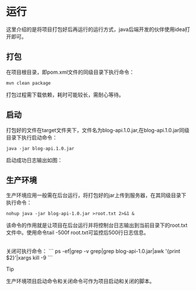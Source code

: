 # 运行

这里介绍的是将项目打包好后再运行的运行方式，java后端开发的伙伴使用idea打开即可。

## 打包

在项目根目录，即pom.xml文件的同级目录下执行命令：
```
mvn clean package
```
打包过程需下载依赖，耗时可能较长，需耐心等待。

## 启动
打包好的文件在target文件夹下，文件名为blog-api.1.0.jar,在blog-api.1.0.jar同级目录下执行启动命令：
```
java -jar blog-api.1.0.jar
```
启动成功日志输出如图：

## 生产环境

生产环境应用一般需在后台运行，将打包好的jar上传到服务器，在其同级目录下执行命令：

```
nohup java -jar blog-api-1.0.jar >root.txt 2>&1 &
```
该命令的作用就是让项目在后台运行并将控制台日志输出到当前目录下的root.txt文件中。使用命令tail -500f root.txt可监控后500行日志信息。

<br>
关闭可执行命令：
```
ps -ef|grep -v grep|grep blog-api-1.0.jar|awk '{print $2}'|xargs kill -9
```

> [!TIP]
> 生产环境项目启动命令和关闭命令可作为项目启动和关闭的脚本。